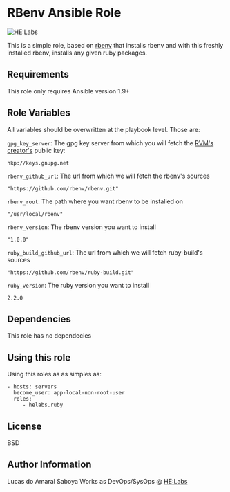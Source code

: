 RBenv Ansible Role
=========

![HE:Labs](https://raw.githubusercontent.com/Helabs/helabs.github.com/master/images/logo.png "HE:Labs")

This is a simple role, based on [rbenv](https://github.com/rbenv/rbenv)
that installs rbenv and with this freshly installed rbenv, installs any given
ruby packages.

Requirements
------------

This role only requires Ansible version 1.9+

Role Variables
--------------

All variables should be overwritten at the playbook level. Those are:

`gpg_key_server`: The gpg key server from which you will fetch the [RVM's creator's](https://keybase.io/mpapis)
public key:

    hkp://keys.gnupg.net

`rbenv_github_url`: The url from which we will fetch the rbenv's sources

    "https://github.com/rbenv/rbenv.git"

`rbenv_root`: The path where you want rbenv to be installed on

    "/usr/local/rbenv"

`rbenv_version`: The rbenv version you want to install

    "1.0.0"

`ruby_build_github_url`: The url from which we will fetch ruby-build's sources

    "https://github.com/rbenv/ruby-build.git"

`ruby_version`: The ruby version you want to install

    2.2.0

Dependencies
------------

This role has no dependecies

Using this role
----------------

Using this roles as as simples as:

    - hosts: servers
      become_user: app-local-non-root-user
      roles:
         - helabs.ruby

License
-------

BSD

Author Information
------------------

Lucas do Amaral Saboya Works as DevOps/SysOps @ [HE:Labs](https://www.helabs.com)
